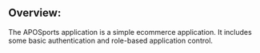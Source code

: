 ##	Overview:

The APOSports application is a simple ecommerce application. It includes some basic authentication and role-based application control.
